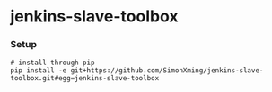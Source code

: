 # jenkins-slave-toolbox

### Setup

```shell
# install through pip
pip install -e git+https://github.com/SimonXming/jenkins-slave-toolbox.git#egg=jenkins-slave-toolbox
```
